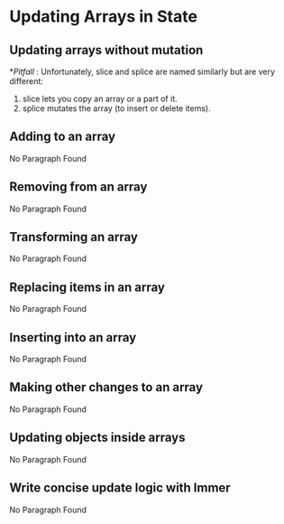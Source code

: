 # Updating Arrays in State

## Updating arrays without mutation

**Pitfall* : Unfortunately, slice and splice are named similarly but are very different:
1. slice lets you copy an array or a part of it.
2. splice mutates the array (to insert or delete items). 

## Adding to an array 

No Paragraph Found

## Removing from an array

No Paragraph Found

## Transforming an array 

No Paragraph Found

## Replacing items in an array

No Paragraph Found

## Inserting into an array

No Paragraph Found

## Making other changes to an array

No Paragraph Found

## Updating objects inside arrays 

No Paragraph Found

## Write concise update logic with Immer

No Paragraph Found


